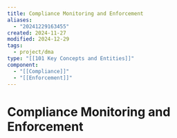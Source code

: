 ```yaml
---
title: Compliance Monitoring and Enforcement
aliases:
  - "20241229163455"
created: 2024-11-27
modified: 2024-12-29
tags:
  - project/dma
type: "[[101 Key Concepts and Entities]]"
component:
  - "[[Compliance]]"
  - "[[Enforcement]]"
---
```

# Compliance Monitoring and Enforcement
